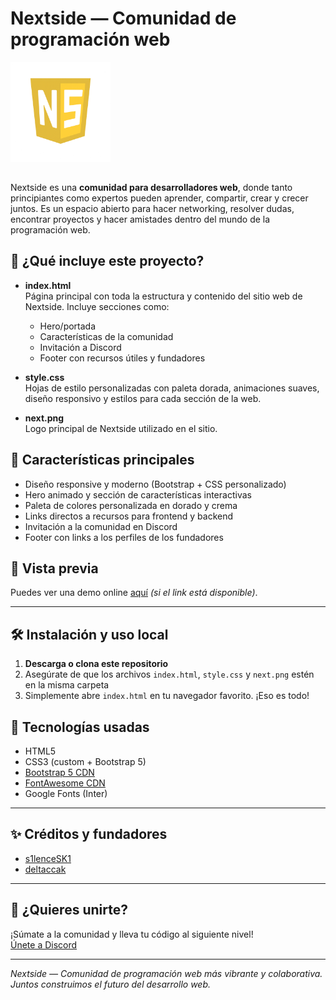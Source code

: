 # Nextside — Comunidad de programación web

<img src="next.png" alt="Nextside logo" width="160" style="margin-bottom: 15px;" />

Nextside es una **comunidad para desarrolladores web**, donde tanto principiantes como expertos pueden aprender, compartir, crear y crecer juntos. Es un espacio abierto para hacer networking, resolver dudas, encontrar proyectos y hacer amistades dentro del mundo de la programación web.

## 🚀 ¿Qué incluye este proyecto?

- **index.html**  
  Página principal con toda la estructura y contenido del sitio web de Nextside. Incluye secciones como:
  - Hero/portada
  - Características de la comunidad
  - Invitación a Discord
  - Footer con recursos útiles y fundadores

- **style.css**  
  Hojas de estilo personalizadas con paleta dorada, animaciones suaves, diseño responsivo y estilos para cada sección de la web.

- **next.png**  
  Logo principal de Nextside utilizado en el sitio.

## 🌟 Características principales

- Diseño responsive y moderno (Bootstrap + CSS personalizado)
- Hero animado y sección de características interactivas
- Paleta de colores personalizada en dorado y crema
- Links directos a recursos para frontend y backend
- Invitación a la comunidad en Discord
- Footer con links a los perfiles de los fundadores

## 📸 Vista previa

Puedes ver una demo online [aquí](https://nextside-es.vercel.app/) *(si el link está disponible)*.

---

## 🛠 Instalación y uso local

1. **Descarga o clona este repositorio**
2. Asegúrate de que los archivos `index.html`, `style.css` y `next.png` estén en la misma carpeta
3. Simplemente abre `index.html` en tu navegador favorito. ¡Eso es todo!

## 🔗 Tecnologías usadas

- HTML5
- CSS3 (custom + Bootstrap 5)
- [Bootstrap 5 CDN](https://getbootstrap.com/)
- [FontAwesome CDN](https://fontawesome.com/)
- Google Fonts (Inter)

---

## ✨ Créditos y fundadores

- [s1lenceSK1](https://github.com/s1lenceSK1)
- [deltaccak](https://github.com/deltaccak)

---

## 🤝 ¿Quieres unirte?

¡Súmate a la comunidad y lleva tu código al siguiente nivel!  
[Únete a Discord](https://discord.gg/W7jwy2NdQu)

---

*Nextside — Comunidad de programación web más vibrante y colaborativa. Juntos construimos el futuro del desarrollo web.*

